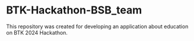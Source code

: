 # BTK-Hackathon-BSB_team
This repository was created for developing an application about education on BTK 2024 Hackathon.
